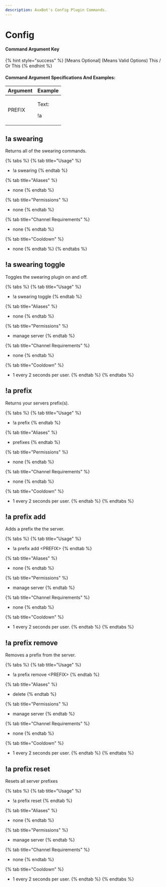 ```yaml
---
description: AuxBot's Config Plugin Commands.
---
```


# Config

#### Command Argument Key

{% hint style="success" %}
\[Means Optional\]  \(Means Valid Options\) This / Or This
{% endhint %}

#### Command Argument Specifications And Examples:

<table>
  <thead>
    <tr>
      <th style="text-align:left">Argument</th>
      <th style="text-align:left">Example</th>
    </tr>
  </thead>
  <tbody>
    <tr>
      <td style="text-align:left">PREFIX</td>
      <td style="text-align:left">
        <p>Text:</p>
        <p>!a</p>
      </td>
    </tr>
  </tbody>
</table>

## !a swearing

Returns all of the swearing commands.

{% tabs %}
{% tab title="Usage" %}
* !a swearing
{% endtab %}

{% tab title="Aliases" %}
* none
{% endtab %}

{% tab title="Permissions" %}
* none
{% endtab %}

{% tab title="Channel Requirements" %}
* none
{% endtab %}

{% tab title="Cooldown" %}
* none
{% endtab %}
{% endtabs %}

## !a swearing toggle

Toggles the swearing plugin on and off.

{% tabs %}
{% tab title="Usage" %}
* !a swearing toggle
{% endtab %}

{% tab title="Aliases" %}
* none
{% endtab %}

{% tab title="Permissions" %}
* manage server
{% endtab %}

{% tab title="Channel Requirements" %}
* none
{% endtab %}

{% tab title="Cooldown" %}
* 1 every 2 seconds per user.
{% endtab %}
{% endtabs %}

## !a prefix

Returns your servers prefix\(s\).

{% tabs %}
{% tab title="Usage" %}
* !a prefix
{% endtab %}

{% tab title="Aliases" %}
* prefixes
{% endtab %}

{% tab title="Permissions" %}
* none
{% endtab %}

{% tab title="Channel Requirements" %}
* none
{% endtab %}

{% tab title="Cooldown" %}
* 1 every 2 seconds per user.
{% endtab %}
{% endtabs %}

## !a prefix add

Adds a prefix the the server.

{% tabs %}
{% tab title="Usage" %}
* !a prefix add &lt;PREFIX&gt;
{% endtab %}

{% tab title="Aliases" %}
* none
{% endtab %}

{% tab title="Permissions" %}
* manage server
{% endtab %}

{% tab title="Channel Requirements" %}
* none
{% endtab %}

{% tab title="Cooldown" %}
* 1 every 2 seconds per user.
{% endtab %}
{% endtabs %}

## !a prefix remove

Removes a prefix from the server.

{% tabs %}
{% tab title="Usage" %}
* !a prefix remove &lt;PREFIX&gt;
{% endtab %}

{% tab title="Aliases" %}
* delete
{% endtab %}

{% tab title="Permissions" %}
* manage server
{% endtab %}

{% tab title="Channel Requirements" %}
* none
{% endtab %}

{% tab title="Cooldown" %}
* 1 every 2 seconds per user.
{% endtab %}
{% endtabs %}

## !a prefix reset

Resets all server prefixes

{% tabs %}
{% tab title="Usage" %}
* !a prefix reset
{% endtab %}

{% tab title="Aliases" %}
* none
{% endtab %}

{% tab title="Permissions" %}
* manage server
{% endtab %}

{% tab title="Channel Requirements" %}
* none
{% endtab %}

{% tab title="Cooldown" %}
* 1 every 2 seconds per user.
{% endtab %}
{% endtabs %}


